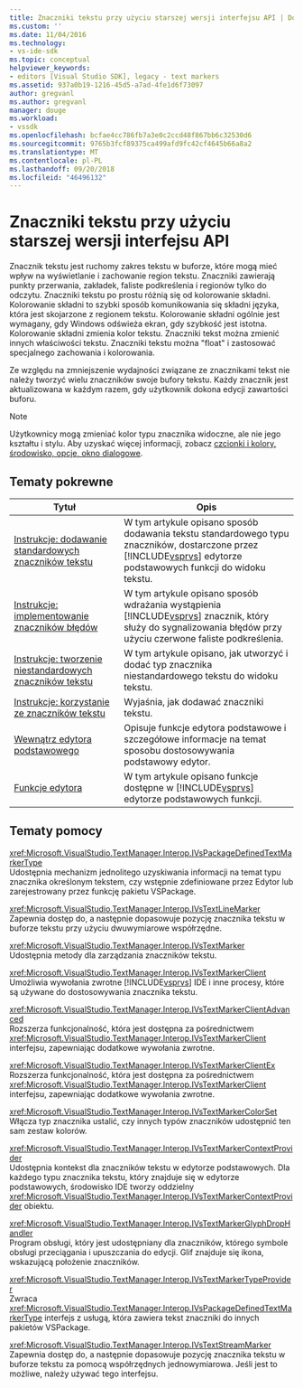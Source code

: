 ```yaml
---
title: Znaczniki tekstu przy użyciu starszej wersji interfejsu API | Dokumentacja firmy Microsoft
ms.custom: ''
ms.date: 11/04/2016
ms.technology:
- vs-ide-sdk
ms.topic: conceptual
helpviewer_keywords:
- editors [Visual Studio SDK], legacy - text markers
ms.assetid: 937a0b19-1216-45d5-a7ad-4fe1d6f73097
author: gregvanl
ms.author: gregvanl
manager: douge
ms.workload:
- vssdk
ms.openlocfilehash: bcfae4cc786fb7a3e0c2ccd48f867bb6c32530d6
ms.sourcegitcommit: 9765b3fcf89375ca499afd9fc42cf4645b66a8a2
ms.translationtype: MT
ms.contentlocale: pl-PL
ms.lasthandoff: 09/20/2018
ms.locfileid: "46496132"
---
```

# <a name="using-text-markers-with-the-legacy-api"></a>Znaczniki tekstu przy użyciu starszej wersji interfejsu API
Znacznik tekstu jest ruchomy zakres tekstu w buforze, które mogą mieć wpływ na wyświetlanie i zachowanie region tekstu. Znaczniki zawierają punkty przerwania, zakładek, faliste podkreślenia i regionów tylko do odczytu. Znaczniki tekstu po prostu różnią się od kolorowanie składni. Kolorowanie składni to szybki sposób komunikowania się składni języka, która jest skojarzone z regionem tekstu. Kolorowanie składni ogólnie jest wymagany, gdy Windows odświeża ekran, gdy szybkość jest istotna. Kolorowanie składni zmienia kolor tekstu. Znaczniki tekst można zmienić innych właściwości tekstu. Znaczniki tekstu można "float" i zastosować specjalnego zachowania i kolorowania.  
  
 Ze względu na zmniejszenie wydajności związane ze znacznikami tekst nie należy tworzyć wielu znaczników swoje bufory tekstu. Każdy znacznik jest aktualizowana w każdym razem, gdy użytkownik dokona edycji zawartości buforu.  
  
> [!NOTE]
>  Użytkownicy mogą zmieniać kolor typu znacznika widoczne, ale nie jego kształtu i stylu. Aby uzyskać więcej informacji, zobacz [czcionki i kolory, środowisko, opcje, okno dialogowe](../ide/reference/fonts-and-colors-environment-options-dialog-box.md).  
  
## <a name="related-topics"></a>Tematy pokrewne  
  
|Tytuł|Opis|  
|-----------|-----------------|  
|[Instrukcje: dodawanie standardowych znaczników tekstu](../extensibility/how-to-add-standard-text-markers.md)|W tym artykule opisano sposób dodawania tekstu standardowego typu znaczników, dostarczone przez [!INCLUDE[vsprvs](../code-quality/includes/vsprvs_md.md)] edytorze podstawowych funkcji do widoku tekstu.|  
|[Instrukcje: implementowanie znaczników błędów](../extensibility/how-to-implement-error-markers.md)|W tym artykule opisano sposób wdrażania wystąpienia [!INCLUDE[vsprvs](../code-quality/includes/vsprvs_md.md)] znacznik, który służy do sygnalizowania błędów przy użyciu czerwone faliste podkreślenia.|  
|[Instrukcje: tworzenie niestandardowych znaczników tekstu](../extensibility/how-to-create-custom-text-markers.md)|W tym artykule opisano, jak utworzyć i dodać typ znacznika niestandardowego tekstu do widoku tekstu.|  
|[Instrukcje: korzystanie ze znaczników tekstu](../extensibility/how-to-use-text-markers.md)|Wyjaśnia, jak dodawać znaczniki tekstu.|  
|[Wewnątrz edytora podstawowego](../extensibility/inside-the-core-editor.md)|Opisuje funkcje edytora podstawowe i szczegółowe informacje na temat sposobu dostosowywania podstawowy edytor.|  
|[Funkcje edytora](https://msdn.microsoft.com/library/bdac940d-1f14-4019-a01f-fd0bb3dc7198)|W tym artykule opisano funkcje dostępne w [!INCLUDE[vsprvs](../code-quality/includes/vsprvs_md.md)] edytorze podstawowych funkcji.|  
  
## <a name="reference"></a>Tematy pomocy  
 <xref:Microsoft.VisualStudio.TextManager.Interop.IVsPackageDefinedTextMarkerType>  
 Udostępnia mechanizm jednolitego uzyskiwania informacji na temat typu znacznika określonym tekstem, czy wstępnie zdefiniowane przez Edytor lub zarejestrowany przez funkcję pakietu VSPackage.  
  
 <xref:Microsoft.VisualStudio.TextManager.Interop.IVsTextLineMarker>  
 Zapewnia dostęp do, a następnie dopasowuje pozycję znacznika tekstu w buforze tekstu przy użyciu dwuwymiarowe współrzędne.  
  
 <xref:Microsoft.VisualStudio.TextManager.Interop.IVsTextMarker>  
 Udostępnia metody dla zarządzania znaczników tekstu.  
  
 <xref:Microsoft.VisualStudio.TextManager.Interop.IVsTextMarkerClient>  
 Umożliwia wywołania zwrotne [!INCLUDE[vsprvs](../code-quality/includes/vsprvs_md.md)] IDE i inne procesy, które są używane do dostosowywania znacznika tekstu.  
  
 <xref:Microsoft.VisualStudio.TextManager.Interop.IVsTextMarkerClientAdvanced>  
 Rozszerza funkcjonalność, która jest dostępna za pośrednictwem <xref:Microsoft.VisualStudio.TextManager.Interop.IVsTextMarkerClient> interfejsu, zapewniając dodatkowe wywołania zwrotne.  
  
 <xref:Microsoft.VisualStudio.TextManager.Interop.IVsTextMarkerClientEx>  
 Rozszerza funkcjonalność, która jest dostępna za pośrednictwem <xref:Microsoft.VisualStudio.TextManager.Interop.IVsTextMarkerClient> interfejsu, zapewniając dodatkowe wywołania zwrotne.  
  
 <xref:Microsoft.VisualStudio.TextManager.Interop.IVsTextMarkerColorSet>  
 Włącza typ znacznika ustalić, czy innych typów znaczników udostępnić ten sam zestaw kolorów.  
  
 <xref:Microsoft.VisualStudio.TextManager.Interop.IVsTextMarkerContextProvider>  
 Udostępnia kontekst dla znaczników tekstu w edytorze podstawowych. Dla każdego typu znacznika tekstu, który znajduje się w edytorze podstawowych, środowisko IDE tworzy oddzielny <xref:Microsoft.VisualStudio.TextManager.Interop.IVsTextMarkerContextProvider> obiektu.  
  
 <xref:Microsoft.VisualStudio.TextManager.Interop.IVsTextMarkerGlyphDropHandler>  
 Program obsługi, który jest udostępniany dla znaczników, którego symbole obsługi przeciągania i upuszczania do edycji. Glif znajduje się ikona, wskazującą położenie znaczników.  
  
 <xref:Microsoft.VisualStudio.TextManager.Interop.IVsTextMarkerTypeProvider>  
 Zwraca <xref:Microsoft.VisualStudio.TextManager.Interop.IVsPackageDefinedTextMarkerType> interfejs z usługą, która zawiera tekst znaczniki do innych pakietów VSPackage.  
  
 <xref:Microsoft.VisualStudio.TextManager.Interop.IVsTextStreamMarker>  
 Zapewnia dostęp do, a następnie dopasowuje pozycję znacznika tekstu w buforze tekstu za pomocą współrzędnych jednowymiarowa. Jeśli jest to możliwe, należy używać tego interfejsu.
